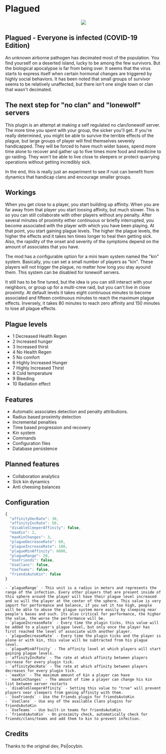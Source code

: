 # Plagued

<p align="center">
  <img src="https://i.imgur.com/3JcqsKO.png?1"/>
</p>

## Plagued - Everyone is infected (COVID-19 Edition)
An unknown airborne pathogen has decimated most of the population. You find yourself on a deserted island, lucky to be among the few survivors. But the biological apocalypse is far from being over. It seems that the virus starts to express itself when certain hormonal changes are triggered by highly social behaviors. It has been noted that small groups of survivor seems to be relatively unaffected, but there isn't one single town or clan that wasn't decimated.

## The next step for "no clan" and "lonewolf" servers
This plugin is an attempt at making a self regulated no clan/lonewolf server. The more time you spent with your group, the sicker you'll get. If you're really determined, you might be able to survive the terrible effects of the plague, but large groups of player will find themselves severely handicapped. They will be forced to have much wider bases, spend more time alone to recover and gather up to five times more food and medicine to go raiding. They won't be able to live close to sleepers or protect quarrying operations without getting incredibly sick.

In the end, this is really just an experiment to see if rust can benefit from dynamics that handicap clans and encourage smaller groups.

## Workings
When you get close to a player, you start building up affinity. When you are far away from that player you start loosing affinity, but much slower. This is so you can still collaborate with other players without any penalty. After several minutes of proximity either continuous or briefly interrupted, you become associated with the player with which you have been playing. At that point, you start gaining plague levels. The higher the plague levels, the higher the effects and it takes ten times longer to heal then getting sick. Also, the rapidity of the onset and severity of the symptoms depend on the amount of associates that you have.

The mod has a configurable option for a mini team system named the "kin" system. Basically, you can set a small number of players as "kin". These players will not trigger the plague, no matter how long you stay ayound them. This system can be disabled for lonewolf servers.

It still has to be fine tuned, but the idea is you can still interact with your neighbors, or group up for a multi-crew raid, but you can't live in close proximity. At default levels it takes eight continuous minutes to become associated and fifteen continuous minutes to reach the maximum plague effects. Inversely, it takes 80 minutes to reach zero affinity and 150 minutes to lose all plague effects.

## Plague levels
- 1 Decreased Health Regen
- 2 Increased hunger
- 3 Increased thirst
- 4 No Health Regen
- 5 No comfort
- 6 Highly Increased Hunger
- 7 Highly Increased Thirst
- 8 Cold temperature
- 9 Bleeding
- 10 Radiation effect

## Features
- Automatic associates detection and penalty attributions.
- Radius based proximity detection
- Incremental penalties
- Time based progression and recovery
- Kin system
- Commands
- Configuration files
- Database persistence

## Planned features
- Collaboration analytics
- Sick kin dynamics
- Anti cheesing balances

## Configuration
```js
{
  "affinityDecRate": 30,
  "affinityIncRate": 50,
  "disableSleeperAffinity": false,
  "maxKin": 2,
  "maxKinChanges": 3,
  "plagueDecreaseRate": 60,
  "plagueIncreaseRate": 100,
  "plagueMinAffinity": 6000,
  "plagueRange": 20,
  "UseFriends": false,
  "UseClans": false,
  "UseTeams": false,
  "friendsAutoKin": false
}
```
    - `plagueRange` - This unit is a radius in meters and represents the range of the infection. Every other players that are present inside of this sphere around the player will have their plague level increased and so will the player at the center of the sphere. This value is very import for performance and balance, if you set it too high, people will be able to abuse the plague system more easily by sleeping near people's bases and such. Its also critical for performance, the higher the value, the worse the performance will be.
	- `plagueIncreaseRate` - Every time the plugin ticks, this value will be added to a player's plague level, but only once the player has first reached the level of associate with another player.
	- `plagueDecreaseRate` - Every time the plugin ticks and the player is alone or with kin, this value will be subtracted from his plague level.
	- `plagueMinAffinity` - The affinity level at which players will start gaining plague levels.
	- `affinityIncRate` - The rate at which affinity between players increase for every plugin tick.
	- `affinityDecRate` - The rate at which affinity between players decreases for every plugin tick.
	- `maxKin` - The maximum amount of kin a player can have
	- `maxKinChanges` - The amount of time a player can change his kin list between server restarts
	- `disableSleeperAffinity` - Setting this value to "true" will prevent players near sleepers from ganing affinity with them.
	- `UseFriends` - Use the Friends plugin for friendsAutoKin
	- `UseClans` - Use any of the available Clans plugins for friendsAutoKin
	- `UseTeams` - Use built-in teams for friendsAutoKin
	- `friendsAutoKin` - On proximity check, automatically check for friends/clans/teams and add them to kin to prevent infection.

## Credits
Thanks to the original dev, Psi|ocybin.
